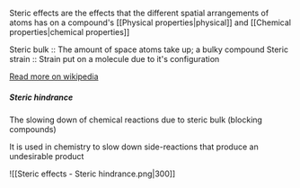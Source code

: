 Steric effects are the effects that the different spatial arrangements of atoms has on a compound's [[Physical properties|physical]] and [[Chemical properties|chemical properties]] 

Steric bulk :: The amount of space atoms take up; a bulky compound
Steric strain :: Strain put on a molecule due to it's configuration

[Read more on wikipedia](https://en.wikipedia.org/wiki/Steric_effects)
##### Steric hindrance
The slowing down of chemical reactions due to steric bulk (blocking compounds)

It is used in chemistry to slow down side-reactions that produce an undesirable product 

![[Steric effects - Steric hindrance.png|300]]
